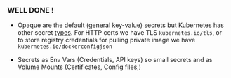 
<br>

### WELL DONE !

* Opaque are the default (general key-value) secrets but Kubernetes has other secret [types](https://kubernetes.io/docs/concepts/configuration/secret/#secret-types). For HTTP certs we have TLS `kubernetes.io/tls`, or to store registry credentials for pulling private image we have `kubernetes.io/dockerconfigjson `

* Secrets as Env Vars (Credentials, API keys) so small secrets and as Volume Mounts (Certificates, Config files,)